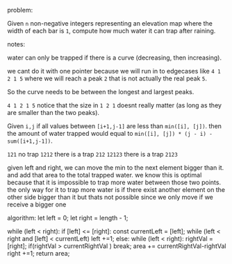 problem:

Given `n` non-negative integers representing an elevation map where the width of each bar is `1`, compute how much water it can trap after raining.

notes:

water can only be trapped if there is a curve (decreasing, then increasing).

we cant do it with one pointer because we will run in to edgecases like `4 1 2 1 5`
where we will reach a peak `2` that is not actually the real peak `5`.

So the curve needs to be between the longest and largest peaks.


`4 1 2 1 5` notice that the size in `1 2 1` doesnt really matter (as long as they are smaller than the two peaks).

Given `i,j` if all values between `[i+1,j-1]` are less than `min([i], [j])`. then the amount of water trapped would equal to
`min([i], [j]) * (j - i) - sum([i+1,j-1])`.


`121` no trap
`1212` there is a trap `212`
`12123` there is a trap `2123`

given left and right,
    we can move the min to the next element bigger than it.
    and add that area to the total trapped water.
    we know this is optimal because that it is impossible to trap more water between those two points.
    the only way for it to trap more water is if there exist another element on the other side bigger than it
    but thats not possible since we only move if we receive a bigger one

algorithm:
let left = 0;
let right = length - 1;

while (left < right):
    if [left] <= [right]:
        const currentLeft = [left];
        while (left < right and [left] < currentLeft)
            left +=1;
    else:
        while (left < right):
            rightVal  = [right];
            if(rightVal > currentRightVal )
                break;
            area += currentRightVal-rightVal
            right +=1;
return area;

